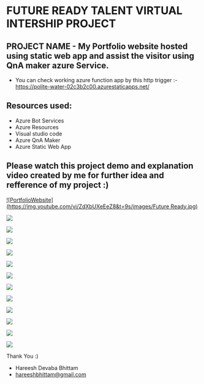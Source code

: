 # FUTURE READY TALENT VIRTUAL INTERSHIP PROJECT

## PROJECT NAME - My Portfolio website hosted using static web app and assist the visitor using QnA maker azure Service.

 - You can check working azure function app by this http trigger :- https://polite-water-02c3b2c00.azurestaticapps.net/

## Resources used:
   - Azure Bot Services
   - Azure Resources
   - Visual studio code
   - Azure QnA Maker
   - Azure Static Web App


## Please watch this project demo and explanation video created by me for further idea and refference of my project :)

[![PortfolioWebsite](https://img.youtube.com/vi/ZdXbUXeEeZ8&t=9s/images/Future Ready.jpg)](https://www.youtube.com/watch?v=ZdXbUXeEeZ8&t=9s)


![](images/1.jpg)

![](images/H1.png)


![](images/H2.png)


![](images/H3.png)

![](images/H4.png)


![](images/H5.png)


![](images/H6.png)


![](images/H7.png)


![](images/H8.png)


![](images/H9.png)


![](images/H10.png)


![](images/H11.png)


Thank You :)

- Hareesh Devaba Bhittam
- hareeshbhittam@gmail.com
